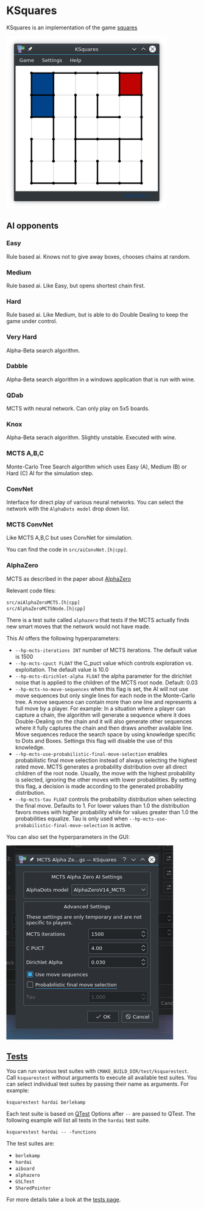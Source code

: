 # KSquares
KSquares is an implementation of the game [squares](http://en.wikipedia.org/wiki/Dots_and_Boxes)

![*KSquares screenshot*](ksquares.png)

## AI opponents

### Easy

Rule based ai. Knows not to give away boxes, chooses chains at random.

### Medium

Rule based ai. Like Easy, but opens shortest chain first.

### Hard 

Rule based ai. Like Medium, but is able to do Double Dealing to keep the
game under control.

### Very Hard

Alpha-Beta search algorithm.

### Dabble

Alpha-Beta search algorithm in a windows application that is run with wine.

### QDab

MCTS with neural network. Can only play on 5x5 boards.

### Knox

Alpha-Beta serach algorithm. Slightly unstable. Executed with wine.

### MCTS A,B,C

Monte-Carlo Tree Search algorithm which uses Easy (A), Medium (B) or Hard (C) AI 
for the simulation step.

### ConvNet

Interface for direct play of various neural networks. You can select the 
network with the `AlphaDots model` drop down list. 

### MCTS ConvNet

Like MCTS A,B,C but uses ConvNet for simulation.

You can find the code in `src/aiConvNet.[h|cpp]`.

### AlphaZero

MCTS as described in the paper about [AlphaZero](https://arxiv.org/abs/1712.01815)

Relevant code files:

```
src/aiAlphaZeroMCTS.[h|cpp]
src/AlphaZeroMCTSNode.[h|cpp]
```

There is a test suite called `alphazero` that tests if the MCTS actually finds
new smart moves that the network would not have made.

This AI offers the following hyperparameters:

* `--hp-mcts-iterations INT` number of MCTS iterations. The default value is 1500
* `--hp-mcts-cpuct FLOAT` the C_puct value which controls exploration vs. 
  exploitation. The default value is 10.0
* `--hp-mcts-dirichlet-alpha FLOAT` the alpha parameter for the dirichlet noise that
  is applied to the children of the MCTS root node. Default: 0.03
* `--hp-mcts-no-move-sequences` when this flag is set, the AI will not use move 
  sequences but only single lines for each node in the Monte-Carlo tree.
  A move sequence can contain more than one line and represents a full move
  by a player. For example: In a situation where a player can capture a chain, the 
  algorithm will generate a sequence where it does Double-Dealing on the chain and 
  it will also generate other sequences where it fully captures the chain and then
  draws another available line. Move sequences reduce the search space by using
  knowledge specific to Dots and Boxes. Settings this flag will disable the use of
  this knowledge.
* `--hp-mcts-use-probabilistic-final-move-selection` enables probabilistic final
  move selection instead of always selecting the highest rated move. MCTS generates
  a probability distribution over all direct children of the root node. Usually, 
  the move with the highest probability is selected, ignoring the other moves with
  lower probabilities. By setting this flag, a decision is made according to the 
  generated probability distribution.
* `--hp-mcts-tau FLOAT` controls the probability distribution when selecting the
  final move. Defaults to 1. For lower values than 1.0 the distribution favors
  moves with higher probability while for values greater than 1.0 the probabilities
  equalize. Tau is only used when `--hp-mcts-use-probabilistic-final-move-selection`
  is active.
  
You can also set the hyperparameters in the GUI:

![AI MCTS AlphaZero configuration dialog](ksquares-ai-config.png)

## [Tests](Tests.html)

You can run various test suites with `CMAKE_BUILD_DIR/test/ksquarestest`. Call
`ksquarestest` without arguments to execute all available test suites. You
can select individual test suites by passing their name as arguments. For example:

```
ksquarestest hardai berlekamp
```

Each test suite is based on [QTest](https://doc.qt.io/qt-5.10/qtest-overview.html)
Options after `--` are passed to QTest. The following example will
list all tests in the `hardai` test suite.

```
ksquarestest hardai -- -functions
```

The test suites are:

* `berlekamp`
* `hardai`
* `aiboard`
* `alphazero`
* `GSLTest`
* `SharedPointer`

For more details take a look at the [tests page](Tests.html).
